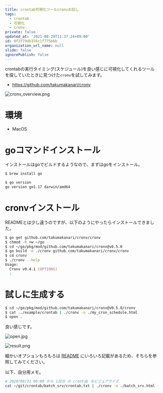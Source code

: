 ```yaml
---
title: crontab可視化ツールcronvお試し
tags:
  - crontab
  - 可視化
  - cronv
private: false
updated_at: '2021-08-29T11:37:24+09:00'
id: 0f2f79db376c1f775bbb
organization_url_name: null
slide: false
ignorePublish: false
---
```

crontabの実行タイミング(スケジュール)を良い感じに可視化してくれるツールを探していたときに見つけた`cronv`を試してみます。

* https://github.com/takumakanari/cronv

![cronv_overview.png](https://qiita-image-store.s3.ap-northeast-1.amazonaws.com/0/59081/8bcb5535-fdd4-6a9b-5379-8128cf961378.png)

# 環境

* MacOS

# goコマンドインストール

インストールはgoでビルドするようなので、まずはgoをインストール。

```bash
$ brew install go

$ go version
go version go1.17 darwin/amd64
```

# cronvインストール

READMEとは少し違うのですが、以下のようにやったらインストールできました。

```bash
$ go get github.com/takumakanari/cronv/cronv
$ chmod -R +w ~/go
$ cd ~/go/pkg/mod/github.com/takumakanari/cronv@v0.5.0
$ go build -o ./cronv github.com/takumakanari/cronv/cronv
$ cd cronv
$ ./cronv --help
Usage:
  Cronv v0.4.1 [OPTIONS]
  :
```

# 試しに生成する

```bash
$ cd ~/go/pkg/mod/github.com/takumakanari/cronv@v0.5.0/cronv
$ cat ../example/crontab | ./cronv -o ./my_cron_schedule.html
$ open .
```

良い感じです。

![open.jpg](https://qiita-image-store.s3.ap-northeast-1.amazonaws.com/0/59081/9824cc89-ca24-2928-560e-429826e3ee81.jpeg)

![result.png](https://qiita-image-store.s3.ap-northeast-1.amazonaws.com/0/59081/4ece9924-81f0-ec11-bdd8-16a9d9c12b44.png)

細かいオプションもろもろは [README](https://github.com/takumakanari/cronv/blob/master/README.md) にいろいろ記載があるため、そちらを参照してみてください。

以下、自分用メモ。

```bash
# 2020/08/31 00:00 から 1日分 の crontab をビジュアライズ
cat ~/git/crontab/batch_srv/crontab.txt | ./cronv -o ./batch_srv.html -w 180  --from-date '2020/08/31' --from-time '00:00' -d 1d --title batch_srv
```
